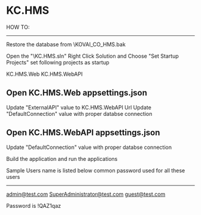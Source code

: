 # KC.HMS

HOW TO:
******************************

Restore the database from \KOVAI_CO_HMS.bak 

Open the "\KC.HMS.sln"
Right Click Solution and Choose "Set Startup Projects"
set following projects as startup 

KC.HMS.Web
KC.HMS.WebAPI

Open KC.HMS.Web appsettings.json
---------------------------------------- 
Update "ExternalAPI" value to KC.HMS.WebAPI Url 
Update "DefaultConnection" value with proper databse connection

Open KC.HMS.WebAPI appsettings.json
----------------------------------------
  
Update "DefaultConnection" value with proper databse connection

Build the application and run the applications 


Sample Users name is listed below common password used for all these users 

*****************************************************************************
admin@test.com
SuperAdministrator@test.com
guest@test.com

Password is !QAZ1qaz 
